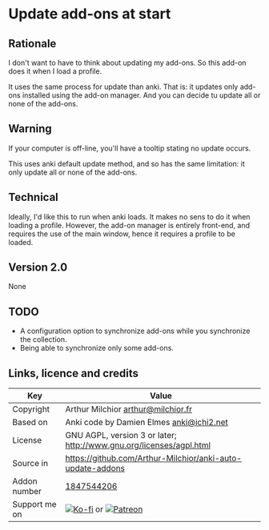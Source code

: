 # Update add-ons at start
## Rationale
I don't want to have to think about updating my add-ons. So this
add-on does it when I load a profile.

It uses the same process for update than anki. That is: it updates
only add-ons installed using the add-on manager. And you can decide tu
update all or none of the add-ons.

## Warning
If your computer is off-line, you'll have a tooltip stating no update
occurs.

This uses anki default update method, and so has the same limitation:
it only update all or none of the add-ons.

## Technical
Ideally, I'd like this to run when anki loads. It makes no sens to do
it when loading a profile. However, the add-on manager is entirely
front-end, and requires the use of the main window, hence it requires
a profile to be loaded.

## Version 2.0
None

## TODO
* A configuration option to synchronize add-ons while you synchronize
the collection.
* Being able to synchronize only some add-ons.

## Links, licence and credits

Key         |Value
------------|-------------------------------------------------------------------
Copyright   | Arthur Milchior <arthur@milchior.fr>
Based on    | Anki code by Damien Elmes <anki@ichi2.net>
License     | GNU AGPL, version 3 or later; http://www.gnu.org/licenses/agpl.html
Source in   | https://github.com/Arthur-Milchior/anki-auto-update-addons
Addon number| [1847544206](https://ankiweb.net/shared/info/1847544206)
Support me on| [![Ko-fi](https://ko-fi.com/img/Kofi_Logo_Blue.svg)](Ko-fi.com/arthurmilchior) or [![Patreon](http://www.milchior.fr/patreon.png)](https://www.patreon.com/bePatron?u=146206)
